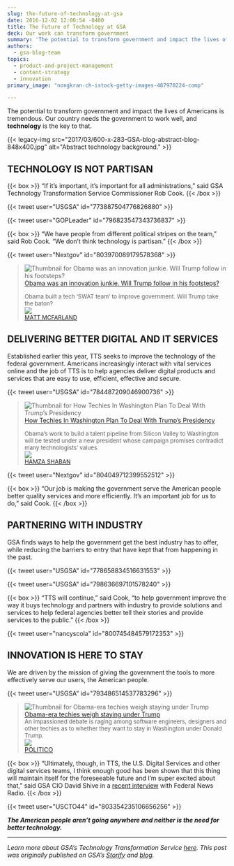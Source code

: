 ```yaml
---
slug: the-future-of-technology-at-gsa
date: 2016-12-02 12:00:54 -0400
title: The Future of Technology at GSA
deck: Our work can transform government
summary: 'The potential to transform government and impact the lives of Americans is tremendous. Our country needs the government to work well, and technology is the key to that.'
authors:
  - gsa-blog-team
topics:
  - product-and-project-management
  - content-strategy
  - innovation
primary_image: "nongkran-ch-istock-getty-images-487970224-comp"

---
```


The potential to transform government and impact the lives of Americans is tremendous. Our country needs the government to work well, and **technology** is the key to that.

{{< legacy-img src="2017/03/600-x-283-GSA-blog-abstract-blog-848x400.jpg" alt="Abstract technology background." >}}

## TECHNOLOGY IS NOT PARTISAN

{{< box >}} “If it’s important, it’s important for all administrations,” said GSA Technology Transformation Service Commissioner Rob Cook. {{< /box >}}

{{< tweet user="USGSA" id="773887504776826880" >}}

{{< tweet user="GOPLeader" id="796823547343736837" >}}

{{< box >}} “We have people from different political stripes on the team,” said Rob Cook. “We don’t think technology is partisan.” {{< /box >}}

{{< tweet user="Nextgov" id="803970089179578368" >}}

<blockquote>
<div class="s-element-container lf-rich-block lf-block">
<div class="s-link s-element-content">
<p><img class="s-link-thumbnail" src="https://web.archive.org/web/20170731173447im_/https://i2.cdn.turner.com/money/dam/assets/161116100834-obama-white-house-innovation-780x439.jpg" alt="Thumbnail for Obama was an innovation junkie. Will Trump follow in his footsteps?"/><a href="https://web.archive.org/web/20170731173447/http://money.cnn.com/2016/11/16/technology/trump-innovation-white-house/index.html" onclick="__gaTracker('send', 'event', 'outbound-article', 'https://web.archive.org/web/20170731173447/http://money.cnn.com/2016/11/16/technology/trump-innovation-white-house/index.html', 'Obama was an innovation junkie. Will Trump follow in his footsteps?');" class="s-link-a emojify" target="_blank" rel="nofollow">Obama was an innovation junkie. Will Trump follow in his footsteps?</a></p>
<div class="s-link-desc emojify"><font size="-1">Obama built a tech &#8216;SWAT team&#8217; to improve government. Will Trump take the baton?</font></div>
<div class="s-attribution">
<div class="s-source s-CNNMoney"><a href="https://web.archive.org/web/20170731173447/http://cnn.com/" target="_blank" rel="nofollow"><img src="https://web.archive.org/web/20170731173447im_/https://www.google.com/s2/favicons?domain=http://cnn.com" border="0"/></a></div>
<div class="s-author"><a href="https://web.archive.org/web/20170731173447/http://cnn.com/" onclick="__gaTracker('send', 'event', 'outbound-article', 'https://web.archive.org/web/20170731173447/http://cnn.com/', 'MATT MCFARLAND');" class="s-author-name" target="_blank" rel="nofollow"><font size="-1">MATT MCFARLAND</font></a></div>
</div>
</div>
</div>
</blockquote>

## DELIVERING BETTER DIGITAL AND IT SERVICES

Established earlier this year, TTS seeks to improve the technology of the federal government. Americans increasingly interact with vital services online and the job of TTS is to help agencies deliver digital products and services that are easy to use, efficient, effective and secure.

{{< tweet user="USGSA" id="784487209046900736" >}}

<blockquote>
<div class="s-element-container lf-rich-block lf-block"></div>
<div class="s-element-container lf-rich-block lf-block">
<div class="s-link s-element-content">
<p><img class="s-link-thumbnail" src="https://web.archive.org/web/20170731173447im_/https://img.buzzfeed.com/buzzfeed-static/static/2016-11/23/18/campaign_images/buzzfeed-prod-fastlane03/18f-techies-in-washington-plan-to-deal-with-trump-2-16530-1479942824-13_dblbig.jpg" alt="Thumbnail for How Techies In Washington Plan To Deal With Trump’s Presidency"/><a href="https://web.archive.org/web/20170731173447/https://www.buzzfeed.com/hamzashaban/18f-techies-in-washington-plan-to-deal-with-trump" onclick="__gaTracker('send', 'event', 'outbound-article', 'https://web.archive.org/web/20170731173447/https://www.buzzfeed.com/hamzashaban/18f-techies-in-washington-plan-to-deal-with-trump', 'How Techies In Washington Plan To Deal With Trump’s Presidency');" class="s-link-a emojify" target="_blank" rel="nofollow">How Techies In Washington Plan To Deal With Trump’s Presidency</a></p>
<div class="s-link-desc emojify"><font size="-1">Obama’s work to build a talent pipeline from Silicon Valley to Washington will be tested under a new president whose campaign promises contradict many technologists’ values.</font></div>
<div class="s-attribution">
<div class="s-source s-BuzzFeed"><a href="https://web.archive.org/web/20170731173447/http://buzzfeed.com/" target="_blank" rel="nofollow"><img src="https://web.archive.org/web/20170731173447im_/https://www.google.com/s2/favicons?domain=http://buzzfeed.com" border="0"/></a></div>
<div class="s-author"><a href="https://web.archive.org/web/20170731173447/http://buzzfeed.com/" onclick="__gaTracker('send', 'event', 'outbound-article', 'https://web.archive.org/web/20170731173447/http://buzzfeed.com/', 'HAMZA SHABAN');" class="s-author-name" target="_blank" rel="nofollow"><font size="-1">HAMZA SHABAN</font></a></div>
</div>
</div>
</div>
</blockquote>

{{< tweet user="Nextgov" id="804049712399552512" >}}

{{< box >}} “Our job is making the government serve the American people better quality services and more efficiently. It’s an important job for us to do,” said Cook. {{< /box >}}

## PARTNERING WITH INDUSTRY

GSA finds ways to help the government get the best industry has to offer, while reducing the barriers to entry that have kept that from happening in the past.

{{< tweet user="USGSA" id="778658834516631553" >}}

{{< tweet user="USGSA" id="798636697101578240" >}}

{{< box >}} “TTS will continue,” said Cook, “to help government improve the way it buys technology and partners with industry to provide solutions and services to help federal agencies better tell their stories and provide services to the public.” {{< /box >}}

{{< tweet user="nancyscola" id="800745484579172353" >}}

## INNOVATION IS HERE TO STAY

We are driven by the mission of giving the government the tools to more effectively serve our users, the American people.

{{< tweet user="USGSA" id="793486514537783296" >}}

<blockquote>
<div class="s-element-container lf-rich-block lf-block"><a id="undefined" class="fycon-action-view"></a><img class="s-link-thumbnail" src="https://web.archive.org/web/20170731173447im_/https://i.embed.ly/1/display/resize?key=1e6a1a1efdb011df84894040444cdc60&amp;url=http%3A%2F%2Fstatic.politico.com%2F99%2F0b%2F9bb158554137af581c1e1061a409%2F161123-trump-obama-gty-1160.jpg" alt="Thumbnail for Obama-era techies weigh staying under Trump"/><a href="https://web.archive.org/web/20170731173447/http://politi.co/2fsBJ4u" onclick="__gaTracker('send', 'event', 'outbound-article', 'https://web.archive.org/web/20170731173447/http://politi.co/2fsBJ4u', 'Obama-era techies weigh staying under Trump');" class="s-link-a emojify" target="_blank" rel="nofollow">Obama-era techies weigh staying under Trump</a></div>
<div class="s-element-container lf-rich-block lf-block">
<div class="s-link s-element-content">
<div class="s-link-desc emojify"><font size="-1">An impassioned debate is raging among software engineers, designers and other techies as to whether they want to stay in Washington under Donald Trump.</font></div>
<div class="s-attribution">
<div class="s-source s-POLITICO"><a href="https://web.archive.org/web/20170731173447/http://politi.co/" target="_blank" rel="nofollow"><img src="https://web.archive.org/web/20170731173447im_/https://www.google.com/s2/favicons?domain=http://politi.co" border="0"/></a></div>
<div class="s-author"><a href="https://web.archive.org/web/20170731173447/http://politi.co/" onclick="__gaTracker('send', 'event', 'outbound-article', 'https://web.archive.org/web/20170731173447/http://politi.co/', 'POLITICO');" class="s-author-name" target="_blank" rel="nofollow">POLITICO</a></div>
</div>
</div>
</div>
</blockquote>

{{< box >}} “Ultimately, though, in TTS, the U.S. Digital Services and other digital services teams, I think enough good has been shown that this thing will maintain itself for the foreseeable future and I’m super excited about that,” said GSA CIO David Shive in a [recent interview](http://federalnewsradio.com/digital-government/2016/11/shive-brought-gsas-18f-much-needed-parental-guidance/) with Federal News Radio. {{< /box >}}

{{< tweet user="USCTO44" id="803354235106656256" >}}

_**The American people aren’t going anywhere and neither is the need for better technology.**_

---

_Learn more about GSA’s Technology Transformation Service [here](http://www.gsa.gov/portal/category/25729). This post was originally published on GSA’s [Storify](https://web.archive.org/web/20161215030755/https://storify.com/GSA/futureofgsatech) and [blog](https://web.archive.org/web/20161207232843/https://gsablogs.gsa.gov/gsablog/2016/12/01/the-future-of-technology-at-gsa/)._

